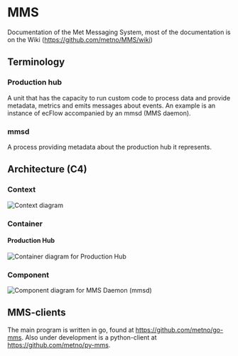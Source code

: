 # MMS
Documentation of the Met Messaging System, most of the documentation is on the Wiki (https://github.com/metno/MMS/wiki)

## Terminology
### Production hub
A unit that has the capacity to run custom code to process data and provide metadata, metrics and emits messages about events. An example is an instance of ecFlow accompanied by
an mmsd (MMS daemon).

### mmsd
A process providing metadata about the production hub it represents.

## Architecture (C4)

### Context
![Context diagram](http://www.plantuml.com/plantuml/proxy?src=https://raw.githubusercontent.com/metno/MMS/master/architecture/context.puml)

### Container
#### Production Hub
![Container diagram for Production Hub](http://www.plantuml.com/plantuml/proxy?src=https://raw.githubusercontent.com/metno/MMS/master/architecture/container.puml)

### Component
![Component diagram for MMS Daemon (mmsd)](http://www.plantuml.com/plantuml/proxy?src=https://raw.githubusercontent.com/metno/MMS/master/architecture/component.puml)

## MMS-clients

The main program is written in go, found at https://github.com/metno/go-mms.
Also under development is a python-client at  https://github.com/metno/py-mms.
